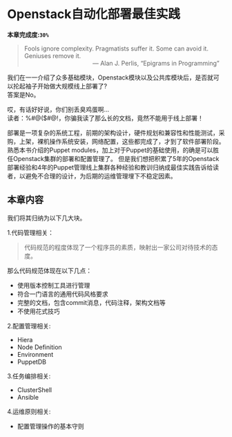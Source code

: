 # Openstack自动化部署最佳实践

**本章完成度:`30%`**

> Fools ignore complexity. Pragmatists suffer it. Some can avoid it. Geniuses remove it.  
>   &emsp;&emsp;&emsp;&emsp;&emsp;&emsp;&emsp;&emsp;&emsp;&emsp;&emsp;                  — Alan J. Perlis, “Epigrams in Programming”


我们在一一介绍了众多基础模块，Openstack模块以及公共库模块后，是否就可以抡起袖子开始做大规模线上部署了?  
答案是No。

哎，有话好好说，你们别丢臭鸡蛋啊...  
读者：%#@($#@!，你骗我读了那么长的文档，竟然不能用于线上部署！

部署是一项复杂的系统工程，前期的架构设计，硬件规划和兼容性和性能测试，采购，上架，裸机操作系统安装，网络配置，这些都完成了，才到了软件部署阶段。
熟悉本书介绍的Puppet modules，加上对于Puppet的基础使用，的确是可以胜任Openstack集群的部署和配置管理了。
但是我们想把积累了5年的Openstack部署经验和4年的Puppet管理线上集群各种经验和教训归纳成最佳实践告诉给读者，以避免不合理的设计，为后期的运维管理埋下不稳定因素。

## 本章内容

我们将其归纳为以下几大块。

1.代码管理相关：

> 代码规范的程度体现了一个程序员的素质，映射出一家公司对待技术的态度。

那么代码规范体现在以下几点：
   - 使用版本控制工具进行管理
   - 符合一门语言的通用代码风格要求
   - 完整的文档，包含commit消息，代码注释，架构文档等
   - 不使用花式技巧

2.配置管理相关:

 - Hiera
 - Node Definition
 - Environment
 - PuppetDB

3.任务编排相关:

 - ClusterShell
 - Ansible

4.运维原则相关:

 - 配置管理操作的基本守则
